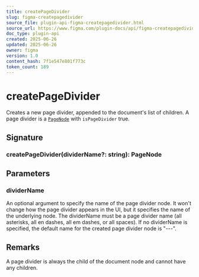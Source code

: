 ```yaml
---
title: createPageDivider
slug: figma-createpagedivider
source_file: plugin-api-figma-createpagedivider.html
source_url: https://www.figma.com/plugin-docs/api/figma-createpagedivider/
doc_type: plugin-api
created: 2025-06-26
updated: 2025-06-26
owner: figma
version: 1.0
content_hash: 7f1e547e801f773c
token_count: 189
---
```

# createPageDivider

Creates a new page divider, appended to the document's list of children. A page divider is a [`PageNode`](/plugin-docs/api/PageNode/) with `isPageDivider` true.

## Signature

### createPageDivider(dividerName?: string): PageNode

## Parameters

### dividerName

An optional argument to specify the name of the page divider node. It won't change how the page divider appears in the UI, but it specifies the name of the underlying node. The dividerName must be a page divider name (all asterisks, all en dashes, all em dashes, or all spaces). If no dividerName is specified, the default name for the created page divider node is "---".

## Remarks

A page divider is always the child of the document node and cannot have any children.